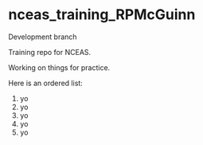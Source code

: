 # nceas_training_RPMcGuinn
Development branch

Training repo for NCEAS.

Working on things for practice.  

Here is an ordered list: 

1. yo
2. yo
3. yo
4. yo
5. yo



